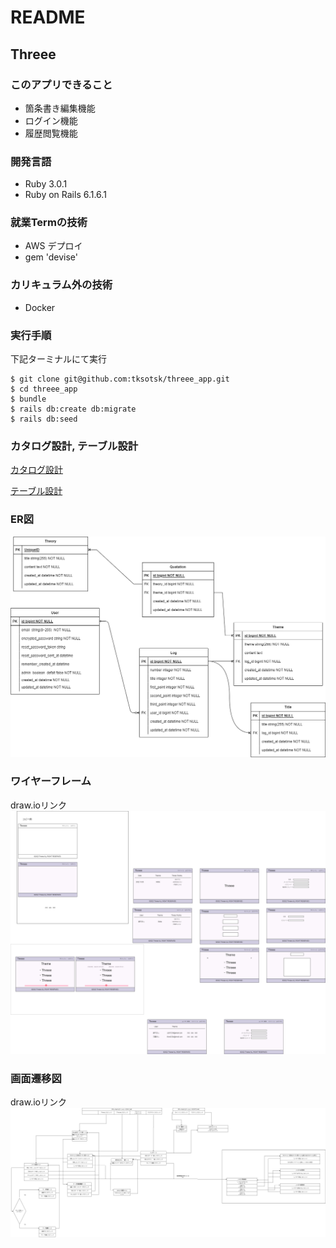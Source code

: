# README
## Threee

### このアプリできること
* 箇条書き編集機能
* ログイン機能
* 履歴閲覧機能

### 開発言語
* Ruby 3.0.1
* Ruby on Rails 6.1.6.1

### 就業Termの技術
* AWS デプロイ
* gem 'devise'

### カリキュラム外の技術
* Docker

### 実行手順
下記ターミナルにて実行

```
$ git clone git@github.com:tksotsk/threee_app.git
$ cd threee_app
$ bundle
$ rails db:create db:migrate
$ rails db:seed
```

### カタログ設計, テーブル設計
[カタログ設計](https://docs.google.com/spreadsheets/d/1I1Mqas3ASfcJlIj7kvU6YFLQU4QeYGiUhzhBrwdFyXM/edit#gid=782464957)

[テーブル設計](https://docs.google.com/spreadsheets/d/1I1Mqas3ASfcJlIj7kvU6YFLQU4QeYGiUhzhBrwdFyXM/edit#gid=2020033787)

### ER図　
![ER図](docs/threee_er.drawio.png)

### ワイヤーフレーム
draw.ioリンク
![ワイヤーフレーム](docs/threee_wf.drawio.png)



### 画面遷移図
draw.ioリンク
![画面遷移図](docs/threee_st.drawio.png)

